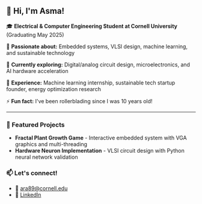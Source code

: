 ## 👋 Hi, I'm Asma!

🎓 **Electrical & Computer Engineering Student at Cornell University** (Graduating May 2025)

🔧 **Passionate about:** Embedded systems, VLSI design, machine learning, and sustainable technology

🌱 **Currently exploring:** Digital/analog circuit design, microelectronics, and AI hardware acceleration

💼 **Experience:** Machine learning internship, sustainable tech startup founder, energy optimization research

⚡ **Fun fact:** I've been rollerblading since I was 10 years old!

---

### 🚀 Featured Projects
- **Fractal Plant Growth Game** - Interactive embedded system with VGA graphics and multi-threading
- **Hardware Neuron Implementation** - VLSI circuit design with Python neural network validation

### 📫 Let's connect!
- 📧 ara89@cornell.edu
- 💼 [LinkedIn](https://www.linkedin.com/in/asma-ansari-156011225/)
<!---
ara2125/ara2125 is a ✨ special ✨ repository because its `README.md` (this file) appears on your GitHub profile.
You can click the Preview link to take a look at your changes.
--->
